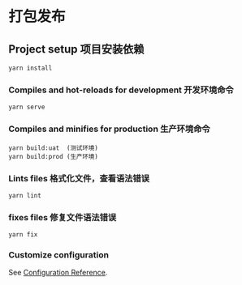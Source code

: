# 打包发布

## Project setup 项目安装依赖
```
yarn install
```

### Compiles and hot-reloads for development  开发环境命令
```
yarn serve
```

### Compiles and minifies for production  生产环境命令
```
yarn build:uat  (测试环境)
yarn build:prod (生产环境)
```

### Lints files  格式化文件，查看语法错误
```
yarn lint
```

### fixes files  修复文件语法错误
```
yarn fix
```

### Customize configuration
See [Configuration Reference](https://cli.vuejs.org/config/).